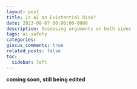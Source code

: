```yaml
---
layout: post
title: Is AI an Existential Risk?
date: 2023-08-07 00:00:00-0000
description: Assessing arguments on both sides
tags: ai-safety
categories: 
giscus_comments: true
related_posts: false
toc:
  sidebar: left
---
```

**coming soon, still being edited**

<!-- ## Arguments For
{:data-toc-text="For"}

## Arguments Against
{:data-toc-text="Against"} -->
